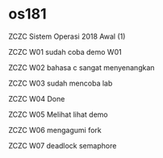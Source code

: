 # os181
ZCZC Sistem Operasi 2018 Awal (1)

ZCZC W01 sudah coba demo W01

ZCZC W02 bahasa c sangat menyenangkan 

ZCZC W03 sudah mencoba lab

ZCZC W04 Done

ZCZC W05 Melihat lihat demo

ZCZC W06 mengagumi fork

ZCZC W07 deadlock semaphore

